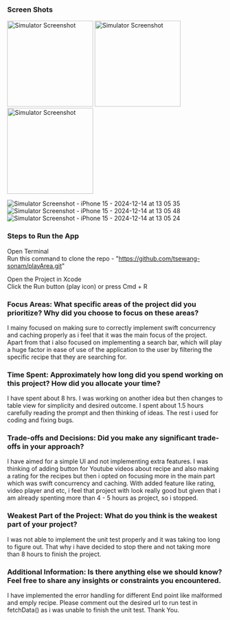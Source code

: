 
### Screen Shots
<img src="https://github.com/user-attachments/assets/ead9a297-cec6-453d-afba-98819642465c" alt="Simulator Screenshot" width="200" />
<img src="(https://https://github.com/user-attachments/assets/0b33945d-184e-4369-a743-d4a3814dfebd" alt="Simulator Screenshot" width="200" />
<img src="(https://github.com/user-attachments/assets/222e312f-8f31-4433-983a-937cb8255595" alt="Simulator Screenshot" width="200" />

![Simulator Screenshot - iPhone 15 - 2024-12-14 at 13 05 35](https://github.com/user-attachments/assets/29ef1d69-7544-402c-a6a0-0d4586a648bf)
![Simulator Screenshot - iPhone 15 - 2024-12-14 at 13 05 48](https://github.com/user-attachments/assets/e6e1e8ad-d711-4148-9b25-aef90c152eeb)
![Simulator Screenshot - iPhone 15 - 2024-12-14 at 13 05 24](https://github.com/user-attachments/assets/c201a961-b393-4aee-9a82-16dbc21b8d24)
  
### Steps to Run the App

Open Terminal  
Run this command to clone the repo - "https://github.com/tsewang-sonam/playArea.git"

Open the Project in Xcode  
Click the Run button (play icon) or press Cmd + R 

### Focus Areas: What specific areas of the project did you prioritize? Why did you choose to focus on these areas?
I mainy focused on making sure to correctly implement swift concurrency and caching properly as i feel that it was the main focus of the project. 
Apart from that i also focused on implementing a search bar, which will play a huge factor in ease of use of the application to the user by filtering the specific
recipe that they are searching for.

### Time Spent: Approximately how long did you spend working on this project? How did you allocate your time?
I have spent about 8 hrs. I was working on another idea but then changes to table view for simplicity and desired outcome. I spent about 1.5 hours carefully reading the 
prompt and then thinking of ideas. The rest i used for coding and fixing bugs.

### Trade-offs and Decisions: Did you make any significant trade-offs in your approach?
I have aimed for a simple UI and not implementing extra features. I was thinking of adding button for Youtube videos about recipe and also making a rating for the recipes but then 
i opted on focusing more in the main part which was swift concurrency and caching. With added feature like rating, video player and etc, i feel that project with look really good 
but given that i am already spenting more than 4 - 5 hours as project, so i stopped.

### Weakest Part of the Project: What do you think is the weakest part of your project?
I was not able to implement the unit test properly and it was taking too long to figure out. That why i have decided to stop there and not taking more than 8 hours to finish the project.


### Additional Information: Is there anything else we should know? Feel free to share any insights or constraints you encountered.
I have implemented the error handling for different End point like malformed and emply recipe. Please comment out the desired url to run test in fetchData() as i was unable to finish
the unit test. Thank You.
